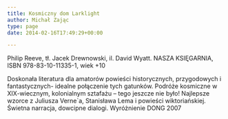```yaml
---
title: Kosmiczny dom Larklight
author: Michał Zając
type: page
date: 2014-02-16T17:49:29+00:00

---
```

Philip Reeve, tł. Jacek Drewnowski, il. David Wyatt. NASZA KSIĘGARNIA, ISBN 978-83-10-11335-1, wiek +10

Doskonała literatura dla amatorów powieści historycznych, przygodowych i fantastycznych- idealne połączenie tych gatunków. Podróże kosmiczne w XIX-wiecznym, kolonialnym sztafażu – tego jeszcze nie było! Najlepsze wzorce z Juliusza Verne\`a, Stanisława Lema i powieści wiktoriańskiej. Świetna narracja, dowcipne dialogi. Wyróżnienie DONG 2007